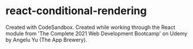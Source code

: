 # react-conditional-rendering
Created with CodeSandbox. Created while working through the React module from 'The Complete 2021 Web Development Bootcamp' on Udemy by Angelu Yu (The App Brewery).
